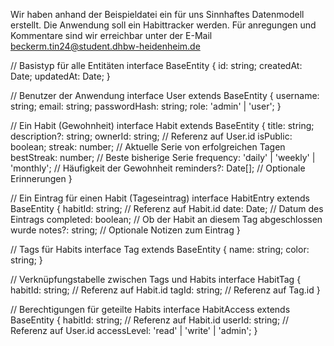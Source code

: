 Wir haben anhand der Beispieldatei ein für uns Sinnhaftes Datenmodell erstellt.
Die Anwendung soll ein Habittracker werden.
Für anregungen und Kommentare sind wir erreichbar unter der E-Mail beckerm.tin24@student.dhbw-heidenheim.de

// Basistyp für alle Entitäten
interface BaseEntity {
    id: string;
    createdAt: Date;
    updatedAt: Date;
}

// Benutzer der Anwendung
interface User extends BaseEntity {
    username: string;
    email: string;
    passwordHash: string;
    role: 'admin' | 'user';
}

// Ein Habit (Gewohnheit)
interface Habit extends BaseEntity {
    title: string;
    description?: string;
    ownerId: string;  // Referenz auf User.id
    isPublic: boolean;
    streak: number;  // Aktuelle Serie von erfolgreichen Tagen
    bestStreak: number;  // Beste bisherige Serie
    frequency: 'daily' | 'weekly' | 'monthly';  // Häufigkeit der Gewohnheit
    reminders?: Date[];  // Optionale Erinnerungen
}

// Ein Eintrag für einen Habit (Tageseintrag)
interface HabitEntry extends BaseEntity {
    habitId: string;  // Referenz auf Habit.id
    date: Date;  // Datum des Eintrags
    completed: boolean;  // Ob der Habit an diesem Tag abgeschlossen wurde
    notes?: string;  // Optionale Notizen zum Eintrag
}

// Tags für Habits
interface Tag extends BaseEntity {
    name: string;
    color: string;
}

// Verknüpfungstabelle zwischen Tags und Habits
interface HabitTag {
    habitId: string;  // Referenz auf Habit.id
    tagId: string;    // Referenz auf Tag.id
}

// Berechtigungen für geteilte Habits
interface HabitAccess extends BaseEntity {
    habitId: string;  // Referenz auf Habit.id
    userId: string;   // Referenz auf User.id
    accessLevel: 'read' | 'write' | 'admin';
}